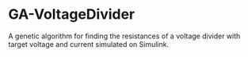 # GA-VoltageDivider

A genetic algorithm for finding the resistances of a voltage divider with target voltage and current simulated on Simulink.
